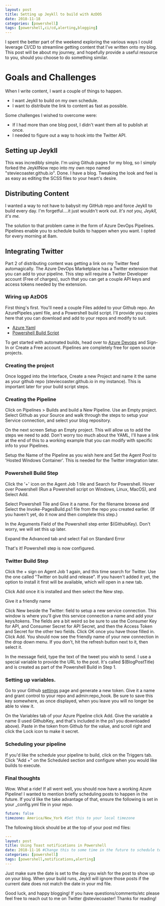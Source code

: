 ```yaml
---
layout: post
title: Setting up Jeykll to build with AzDOS
date: 2018-11-18
categories: [powershell]
tags: [powershell,ci/cd,alerting,blogging]
---
```


I spent the better part of the weekend exploring the various ways I could leverage CI/CD to streamline getting content that I've written onto my blog. This post will be about my journey, and hopefully provide a useful resource to you, should you choose to do something similar.

# Goals and Challenges

When I write content, I want a couple of things to happen.

- I want Jeykll to build on my own schedule.
- I want to distribute the link to content as fast as possible.

Some challenges I wished to overcome were:

- If I had more than one blog post, I didn't want them all to publish at once.
- I needed to figure out a way to hook into the Twitter API.

## Setting up Jeykll

This was incredibly simple. I'm using Github pages for my blog, so I simply forked the JeykllNow repo into my own repo named "steviecoaster.github.io". Done. I have a blog. Tweaking the look and feel is as easy as editing the SCSS files to your heart's desire.

## Distributing Content

I wanted a way to not have to babysit my GitHub repo and force Jeykll to build every day. I'm forgetful....it just wouldn't work out. _It's not you, Jeykll, it's me._

The solution to that problem came in the form of Azure DevOps Pipelines. Pipelines enable you to schedule builds to happen when you want. I opted for every morning at 8am.

## Integrating Twitter

Part 2 of distributing content was getting a link on my Twitter feed automagically. The Azure DevOps Marketplace has a Twitter extension that you can add to your pipeline. This step will require a Twitter Developer account (Free of charges), such that you can get a couple API keys and access tokens needed by the extension.

### Wiring up AzDOS

First thing's first. You'll need a couple Files added to your Github repo. An AzurePipeles.yaml file, and a Powershell build script. I'll provide you copies here that you can download and add to your repos and modify to suit.

- [Azure Yaml](https://gist.github.com/steviecoaster/f1000ee0bf37fe18b7f34ccd57da3830)
- [Powershell Build Script](https://gist.github.com/steviecoaster/92d6b33c26f105a8b9cd4569a3078f45)

To get started with automated builds, head over to [Azure Devops](https://azure.microsoft.com/en-us/services/devops/?nav=min) and Sign-In or Create a Free account. Pipelines are completely free for open source projects.

### Creating the project

Once logged into the Interface, Create a new Project and name it the same as your github repo (steviecoaster.github.io in my instance). This is important later for your build script steps.

### Creating the Pipeline

Click on Pipelines > Builds and build a New Pipeline. Use an Empty project. Select Github as your Source and walk through the steps to setup your Service connection, and select your blog repository.

On the next screen Setup an Empty project. This will allow us to add the steps we need to add. Don't worry too much about the YAML, I'll have a link at the end of this to a working example that you can modify with specific info to your Pipelines.

Setup the Name of the Pipeline as you wish here and Set the Agent Pool to 'Hosted Windows Container'. This is needed for the Twitter integration later.

### Powershell Build Step

Click the '+' icon on the Agent Job 1 tile and Search for Powershell. Hover over Powershell (Run a Powershell script on Windows, Linux, MacOS), and Select Add.

Select Powershell Tile and Give it a name. For the filename browse and Select the Invoke-PagesBuild.ps1 file from the repo you created earlier. (If you haven't yet, do it now and then complete this step.)

In the Arguments Field of the Powershell step enter $(GithubKey). Don't worry, we will set this up later.

Expand the Advanced tab and select Fail on Standard Error

That's it! Powershell step is now configured.

### Twitter Build Step

Click the + sign on Agent Job 1 again, and this time search for Twitter. Use the one called "Twitter on build and release". If you haven't added it yet, the option to install it first will be available, which will open in a new tab.

Click Add once it is installed and then select the New step.

Give it a friendly name

Click New beside the Twitter: field to setup a new service connection. This window is where you'll give this service connection a name and add your keys/tokens. The fields are a bit weird so be sure to use the Consumer Key for API, and Consumer Secret for API Secret, and then the Access Token and Secret for the other two fields. Click OK once you have those filled in. Click Add. You should now see the friendly name of your new connection in the drop down menu. If you don't, hit the refresh button next to it, then select it.

In the message field, type the text of the tweet you wish to send. I use a special variable to provide the URL to the post. It's called $(BlogPostTitle) and is created as part of the Powershell Build in Step 1.

### Setting up variables.

Go to your Github [settings](https://github.com/settings/tokens) page and generate a new token. Give it a name and grant control to your repo and admin:repo_hook. Be sure to save this key somewhere, as once displayed, when you leave you will no longer be able to view it. 

On the Variables tab of your Azure Pipeline click Add. Give the variable a name (I used GithubKey, and that's included in the ps1 you downloaded above). Paste in the token from Github for the value, and scroll right and click the Lock icon to make it secret.

### Scheduling your pipeline

If you'd like the schedule your pipeline to build, click on the Triggers tab. Click "Add +" on the Scheduled section and configure when you would like builds to execute.

### Final thoughts

Wow. What a ride! If all went well, you should now have a working Azure Pipeline! I wanted to mention briefly scheduling posts to happen in the future. If you'd like the take advantage of that, ensure the following is set in your _config.yml file in your repo.

```yaml
future: false
timezone: America/New_York #Set this to your local timezone
```

The following block should be at the top of your post md files:

```yaml
---
layout: post
title: Using Toast notifications in Powershell
date: 2018-11-16 #Change this to some time in the future to schedule to post later
categories: [powershell]
tags: [powershell,notifications,alerting]
---
```

Just make sure the date is set to the day you wish for the post to show up on your blog. When your build runs, Jeykll will ignore those posts if the current date does not match the date in your md file.

Good luck, and happy blogging! If you have questions/comments/etc please feel free to reach out to me on Twitter @steviecoaster! Thanks for reading!